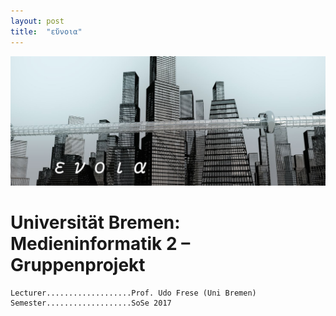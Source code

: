 ```yaml
---
layout: post
title:  "εὔνοια"
---
```

<!-- # Videodokumentation
### [εὔνοια](/images/medieninformatik2/kg-medieninformatik2-gruppenprojekt-film.mp4)<br><br> -->
![kg-medieninformatik2-gruppenprojekt-film-thumbnail.JPG](/images/medieninformatik2/kg-medieninformatik2-gruppenprojekt-film-thumbnail.JPG)

<!-- <video src="/images/medieninformatik2/kg-medieninformatik2-gruppenprojekt-film.mp4" width="640" height="360" controls></video><br> -->

# Universität Bremen: Medieninformatik 2 – Gruppenprojekt


	Lecturer...................Prof. Udo Frese (Uni Bremen)
	Semester...................SoSe 2017
